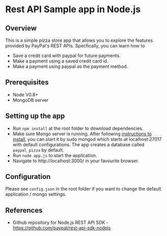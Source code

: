 # Rest API Sample app in Node.js

## Overview

This is a simple pizza store app that allows you to explore the features provided by PayPal's REST APIs. Specfically, you can learn how to
	
   * Save a credit card with paypal for future payments.
   * Make a payment using a saved credit card id.
   * Make a payment using paypal as the payment method. 

## Prerequisites

   * Node V0.8+
   * MongoDB server
   
## Setting up the app

   * Run `npm install` at the root folder to download dependencies.
   * Make sure Mongo server is running. After following [instructions to install](http://docs.mongodb.org/manual/installation/), you can start it by sudo mongod which starts at localhost:27017 with default configurations. The app creates a database called `paypal_pizza` by default.
   * Run `node app.js` to start the application.
   * Navigate to http://localhost:3000/ in your favourite browser.

## Configuration

   Please see `config.json` in the root folder if you want to change the default application / mongo settings.
   
## References 

   * Github repository for Node.js REST API SDK - https://github.com/paypal/rest-api-sdk-nodejs
